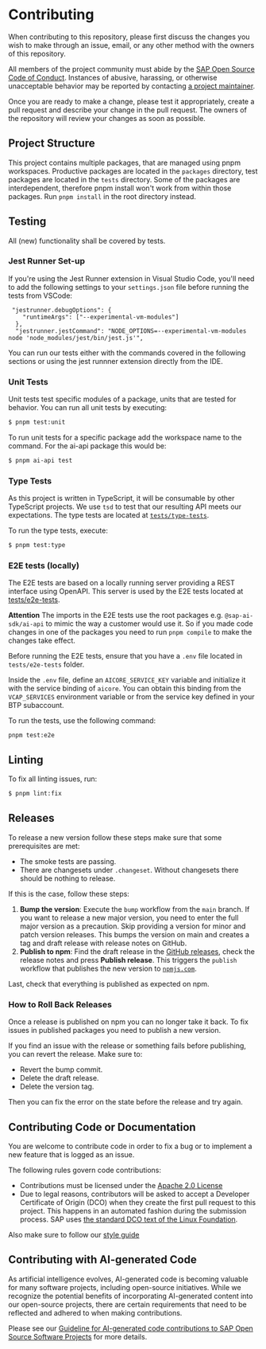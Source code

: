 # Contributing

When contributing to this repository, please first discuss the changes you wish to make through an issue, email, or any other method with the owners of this repository.

All members of the project community must abide by the [SAP Open Source Code of Conduct](https://github.com/SAP/.github/blob/main/CODE_OF_CONDUCT.md).
Instances of abusive, harassing, or otherwise unacceptable behavior may be reported by contacting [a project maintainer](.reuse/dep5).

Once you are ready to make a change, please test it appropriately, create a pull request and describe your change in the pull request. The owners of the repository will review your changes as soon as possible.

## Project Structure

This project contains multiple packages, that are managed using pnpm workspaces.
Productive packages are located in the `packages` directory, test packages are located in the `tests` directory.
Some of the packages are interdependent, therefore pnpm install won't work from within those packages. Run `pnpm install` in the root directory instead.

## Testing

All (new) functionality shall be covered by tests.

### Jest Runner Set-up

If you're using the Jest Runner extension in Visual Studio Code, you'll need to add the following settings to your `settings.json` file before running the tests from VSCode:

```
 "jestrunner.debugOptions": {
    "runtimeArgs": ["--experimental-vm-modules"]
  },
  "jestrunner.jestCommand": "NODE_OPTIONS=--experimental-vm-modules node 'node_modules/jest/bin/jest.js'",
```

You can run our tests either with the commands covered in the following sections or using the jest runnner extension directly from the IDE.

### Unit Tests

Unit tests test specific modules of a package, units that are tested for behavior.
You can run all unit tests by executing:

```bash
$ pnpm test:unit
```

To run unit tests for a specific package add the workspace name to the command. For the ai-api package this would be:

```bash
$ pnpm ai-api test
```

### Type Tests

As this project is written in TypeScript, it will be consumable by other TypeScript projects. We use `tsd` to test that our resulting API meets our expectations.
The type tests are located at [`tests/type-tests`](./tests/type-tests).

To run the type tests, execute:

```bash
$ pnpm test:type
```

### E2E tests (locally)

The E2E tests are based on a locally running server providing a REST interface using OpenAPI.
This server is used by the E2E tests located at [tests/e2e-tests](./test-packages/e2e-tests).

**Attention** The imports in the E2E tests use the root packages e.g. `@sap-ai-sdk/ai-api` to mimic the way a customer would use it.
So if you made code changes in one of the packages you need to run `pnpm compile` to make the changes take effect.

Before running the E2E tests, ensure that you have a `.env` file located in `tests/e2e-tests` folder.

Inside the `.env` file, define an `AICORE_SERVICE_KEY` variable and initialize it with the service binding of `aicore`. You can obtain this binding from the `VCAP_SERVICES` environment variable or from the service key defined in your BTP subaccount.

To run the tests, use the following command:

```
pnpm test:e2e
```

## Linting

To fix all linting issues, run:

```bash
$ pnpm lint:fix
```

## Releases

To release a new version follow these steps make sure that some prerequisites are met:

- The smoke tests are passing.
- There are changesets under `.changeset`. Without changesets there should be nothing to release.

If this is the case, follow these steps:

1. **Bump the version**: Execute the `bump` workflow from the `main` branch.
   If you want to release a new major version, you need to enter the full major version as a precaution.
   Skip providing a version for minor and patch version releases.
   This bumps the version on main and creates a tag and draft release with release notes on GitHub.
2. **Publish to npm**: Find the draft release in the [GitHub releases](https://github.com/SAP/ai-sdk-js/releases), check the release notes and press **Publish release**. This triggers the `publish` workflow that publishes the new version to [`npmjs.com`](https://www.npmjs.com/settings/sap-ai-sdk/packages).

Last, check that everything is published as expected on npm.

### How to Roll Back Releases

Once a release is published on npm you can no longer take it back.
To fix issues in published packages you need to publish a new version.

If you find an issue with the release or something fails before publishing, you can revert the release.
Make sure to:

- Revert the bump commit.
- Delete the draft release.
- Delete the version tag.

Then you can fix the error on the state before the release and try again.

## Contributing Code or Documentation

You are welcome to contribute code in order to fix a bug or to implement a new feature that is logged as an issue.

The following rules govern code contributions:

- Contributions must be licensed under the [Apache 2.0 License](./LICENSE)
- Due to legal reasons, contributors will be asked to accept a Developer Certificate of Origin (DCO) when they create the first pull request to this project. This happens in an automated fashion during the submission process. SAP uses [the standard DCO text of the Linux Foundation](https://developercertificate.org/).

Also make sure to follow our [style guide](./STYLEGUIDE)

## Contributing with AI-generated Code

As artificial intelligence evolves, AI-generated code is becoming valuable for many software projects, including open-source initiatives.
While we recognize the potential benefits of incorporating AI-generated content into our open-source projects, there are certain requirements that need to be reflected and adhered to when making contributions.

Please see our [Guideline for AI-generated code contributions to SAP Open Source Software Projects](https://github.com/SAP/.github/blob/main/CONTRIBUTING_USING_GENAI.md) for more details.
